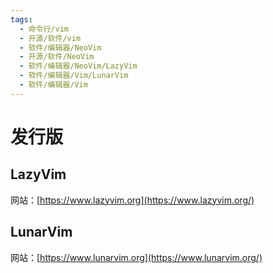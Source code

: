 ```yaml
---
tags:
  - 命令行/vim
  - 开源/软件/vim
  - 软件/编辑器/NeoVim
  - 开源/软件/NeoVim
  - 软件/编辑器/NeoVim/LazyVim
  - 软件/编辑器/Vim/LunarVim
  - 软件/编辑器/Vim
---
```

# 发行版

## LazyVim

网站：[https://www.lazyvim.org](https://www.lazyvim.org/)

## LunarVim

网站：[https://www.lunarvim.org](https://www.lunarvim.org/)


